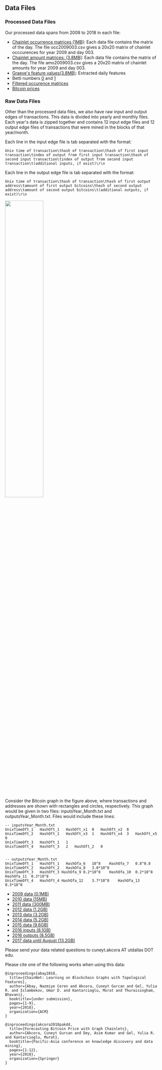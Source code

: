 ## Data Files

### Processed Data Files
Our processed data spans from 2009 to 2018 in each file:
<ul>
  <li> <a href="/data/dailyOccmatrices2009-2018.rar">Chainlet occurrence matrices (1MB)</a>: Each data file contains the matrix of the day. The file occ2009003.csv gives a 20x20 matrix of chainlet occcurences for year 2009 and day 003.</li>
  <li><a href="/data/dailyAmoMatrices2009-2018.rar">Chainlet amount matrices: (3.8MB)</a>: Each data file contains the matrix of the day. The file amo2009003.csv gives a 20x20 matrix of chainlet amounts for year 2009 and day 003.</li>
  <li> <a href="/data/feature.txt">Graeve's feature values(3.8MB)</a>: Extracted daily features</li>
  <li> Betti numbers <a href="/data/betti_0(100).csv">0</a> and <a href="/data/betti_1(100).csv">1</a> </li>
  <li> <a href="/data/filteredDailyOccMatrices.rar">Filtered occurence matrices</a></li>
  <li> <a href="/data/pricedBitcoin2009-2018.csv">Bitcoin prices</a></li>
</ul>

### Raw Data Files

Other than the processed data files, we also have raw input and output edges of transactions. This data is divided into yearly and monthly files. Each year's data is zipped together and contains 12 input edge files and 12 output edge files of transactions that were mined in the blocks of that year/month. 

Each line in the input edge file is tab separated with the format:
```
Unix time of transaction\thash of transaction\thash of first input transaction\tindex of output from first input transaction\thash of second input transaction\tindex of output from second input transaction\t(additional inputs, if exist)\r\n
```

Each line in the output edge file is tab separated with the format:
```
Unix time of transaction\thash of transaction\thash of first output address\tamount of first output bitcoins\thash of second output address\tamount of second output bitcoins\t(additional outputs, if exist)\r\n
```

<img src="https://user-images.githubusercontent.com/6596905/38154759-80cbf57a-3439-11e8-8d84-9706e5825d5c.png" width="50%"/> 

Consider the Bitcoin graph in the figure above, where transactions and addresses are shown with rectangles and circles, respectively. This graph would be given in two files: inputsYear_Month.txt and outputsYear_Month.txt. Files would include these lines:

```
-- inputsYear_Month.txt
UnixTimeOft_1	HashOft_1	HashOft_x1	0	HashOft_x2	8
UnixTimeOft_2	HashOft_1	HashOft_x3	1	HashOft_x4	3	HashOft_x5	0
UnixTimeOft_3	HashOft_1	1
UnixTimeOft_4	HashOft_3	2	HashOft_2	0
```

```

-- outputsYear_Month.txt
UnixTimeOft_1	HashOft_1	HashOfa_6	10^8	HashOfa_7	0.8^0.8
UnixTimeOft_2	HashOft_2	HashOfa_8	3.8*10^8
UnixTimeOft_3	HashOft_3 HashOfa_9	0.2*10^8	HashOfa_10	0.2*10^8	HashOfa_11	0.3*10^8
UnixTimeOft_4	HashOft_4 HashOfa_12	3.7*10^8	HashOfa_13	0.3*10^8
```

<ul>
  <li> <a href="https://utdallas.box.com/s/73i8q4g59ceoum9scc4kkbhi4ritmueg">2009 data (0.1MB)</a></li>
  <li> <a href="https://utdallas.box.com/s/6g2li4ls8zk2wfnf3tsl3gsr713r4pms">2010 data (15MB)</a></li>
  <li> <a href="https://utdallas.box.com/s/bu30643q4l0a79b4907c2a51tx31s16a">2011 data (300MB)</a></li>
   <li> <a href="https://utdallas.box.com/s/vb60kxanb2yifq2yaozviu6nsojnzm1c">2012 data (1.2GB)</a></li> 
   <li> <a href="https://utdallas.box.com/s/t2w1dc4xbds377lfgxulzk44sr6fwj1t">2013 data (3.2GB)</a></li>
   <li> <a href="https://utdallas.box.com/s/xrh9bw8ctmy0kuvx24h6b8v53tdwi127">2014 data (5.2GB)</a></li>
   <li> <a href="https://utdallas.box.com/s/zl1n1wh1dqgcicj59qvd8cmas2iz936y">2015 data (9.6GB)</a></li>
   <li> <a href="https://utdallas.box.com/s/vuog5rneci364h4m6w5f8eursk2ym786">2016 inputs (8.1GB)</a></li>
   <li> <a href="https://utdallas.box.com/s/9wozbdip3yjkfxgnqkf6x3jww9v5rm3m">2016 outputs (8.5GB)</a></li>
   <li> <a href="https://utdallas.box.com/s/atscqz8cle50rc5abvbc4ct20qdqoyhi">2017 data until August (13.2GB)</a></li>
</ul>



Please send your data related questions to cuneyt.akcora AT utdallas DOT edu.

Please cite one of the following works when using this data:
```
@inproceedings{abay2018,
  title={ChainNet: Learning on Blockchain Graphs with Topological Features},
  author={Abay, Nazmiye Ceren and Akcora, Cuneyt Gurcan and Gel, Yulia R. and Islambekov, Umar D. and Kantarcioglu, Murat and Thuraisingham, Bhavani},
  booktitle={under submission},
  pages={1-9},
  year={2018},
  organization={ACM}
}
```

```
@inproceedings{akcora2018pakdd,
  title={Forecasting Bitcoin Price with Graph Chainlets},
  author={Akcora, Cuneyt Gurcan and Dey, Asim Kumar and Gel, Yulia R. and Kantarcioglu, Murat},
  booktitle={Pacific-Asia conference on knowledge discovery and data mining},
  pages={1-12},
  year={2018},
  organization={Springer}
}
```
